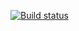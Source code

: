 [![Build status](https://ci.appveyor.com/api/projects/status/rf1xdq1u5d5ntvpb?svg=true)](https://ci.appveyor.com/project/BirrTaty/page-object)
